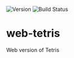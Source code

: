 ![Version](https://img.shields.io/github/package-json/v/aseprano/web-tetris) ![Build Status](https://img.shields.io/travis/aseprano/web-tetris)

# web-tetris
Web version of Tetris
